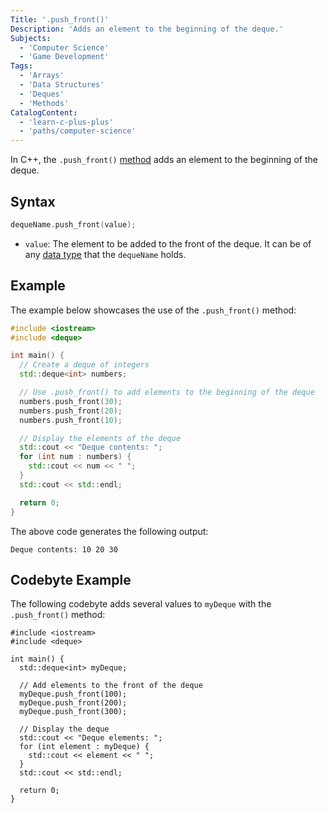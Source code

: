 ```yaml
---
Title: '.push_front()'
Description: 'Adds an element to the beginning of the deque.'
Subjects:
  - 'Computer Science'
  - 'Game Development'
Tags:
  - 'Arrays'
  - 'Data Structures'
  - 'Deques'
  - 'Methods'
CatalogContent:
  - 'learn-c-plus-plus'
  - 'paths/computer-science'
---
```


In C++, the `.push_front()` [method](https://www.codecademy.com/resources/docs/cpp/methods) adds an element to the beginning of the deque.

## Syntax

```cpp
dequeName.push_front(value);
```

- `value`: The element to be added to the front of the deque. It can be of any [data type](https://www.codecademy.com/resources/docs/cpp/data-types) that the `dequeName` holds.

## Example

The example below showcases the use of the `.push_front()` method:

```cpp
#include <iostream>
#include <deque>

int main() {
  // Create a deque of integers
  std::deque<int> numbers;

  // Use .push_front() to add elements to the beginning of the deque
  numbers.push_front(30);
  numbers.push_front(20);
  numbers.push_front(10);

  // Display the elements of the deque
  std::cout << "Deque contents: ";
  for (int num : numbers) {
    std::cout << num << " ";
  }
  std::cout << std::endl;

  return 0;
}
```

The above code generates the following output:

```
Deque contents: 10 20 30
```

## Codebyte Example

The following codebyte adds several values to `myDeque` with the `.push_front()` method:

```codebyte/cpp
#include <iostream>
#include <deque>

int main() {
  std::deque<int> myDeque;

  // Add elements to the front of the deque
  myDeque.push_front(100);
  myDeque.push_front(200);
  myDeque.push_front(300);

  // Display the deque
  std::cout << "Deque elements: ";
  for (int element : myDeque) {
    std::cout << element << " ";
  }
  std::cout << std::endl;

  return 0;
}
```
